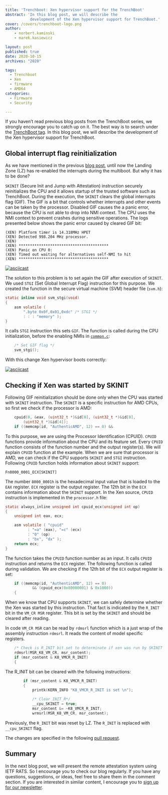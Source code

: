 ```yaml
---
title: 'Trenchboot: Xen hypervisor support for the TrenchBoot'
abstract: 'In this blog post, we will describe the
           development of the Xen hypervisor support for TrenchBoot.'
cover: /covers/trenchboot-logo.png
author:
    - norbert.kaminski
    - marek.kasiewicz

layout: post
published: true
date: 2020-10-15
archives: "2020"

tags:
  - Trenchboot
  - Xen
  - firmware
  - AMD64
categories:
  - Firmware
  - Security

---
```


If you haven’t read previous blog posts from the TrenchBoot series, we strongly
encourage you to catch up on it. The best way is to search under the [TrenchBoot
tag](https://blog.3mdeb.com/tags/trenchboot/). In this blog post, we will
describe the development of the Xen hypervisor support for TrenchBoot.

## Global interrupt flag reinitialization

As we have mentioned in the previous [blog
post](https://blog.3mdeb.com/2020/2020-09-07-trenchboot-multiboot2-support/),
until now the Landing Zone (LZ) has re-enabled the interrupts during the
multiboot. But why it has to be done?

`SKINIT` (Secure Init and Jump with Attestation) instruction securely
reinitializes the CPU and it allows startup of the trusted software such as
TrenchBoot. During the execution, the `SKINIT` clears the global interrupts flag
(GIF). The GIF is a bit that controls whether interrupts and other events can be
taken by the processor. Disabled GIF causes the a panic error, because the CPU
is not able to drop into NMI context. The CPU uses the NMI context to prevent
crashes during sensitive operations. The logs presented below shows the panic
error caused by cleared GIF bit:

```
(XEN) Platform timer is 14.318MHz HPET
(XEN) Detected 998.204 MHz processor.
(XEN)
(XEN) ****************************************
(XEN) Panic on CPU 0:
(XEN) Timed out waiting for alternatives self-NMI to hit
(XEN) ****************************************
```

[![asciicast](https://asciinema.org/a/liXmx7NmjsUqJrMiY4kriXaPy.svg)](https://asciinema.org/a/liXmx7NmjsUqJrMiY4kriXaPy)

The solution to this problem is to set again the GIF after execution of
`SKINIT`. We used `STGI` (Set Global Interrupt Flag) instruction for this
purpose. We created the function in the secure virtual machine (SVM) header
file (`svm.h`):

```C
static inline void svm_stgi(void)
{
    asm volatile (
        ".byte 0x0f,0x01,0xdc" /* STGI */
        : : : "memory" );
}
```

It calls `STGI` instruction this sets `GIF`. The function is called during the
CPU initialization, before the enabling NMIs in
[`common.c`](https://github.com/3mdeb/xen/pull/4/files#diff-1bebd72d2d87eeadb3d0df2d5448f3b3270f47245efd63a6a4c97a627be23ab5R912):

```C
    /* Set GIF flag */
    svm_stgi();
```

With this change Xen hypervisor boots correctly:

[![asciicast](https://asciinema.org/a/lLeQntnMKGudN5t8gOyT1wTv1.svg)](https://asciinema.org/a/lLeQntnMKGudN5t8gOyT1wTv1)

## Checking if Xen was started by SKINIT

Following GIF reinitialization should be done only when the CPU was started with
`SKINIT` instruction. The `SKINIT` is a specific instruction for AMD CPUs,
so first we check if the processor is AMD:

```C
    cpuid(0, &eax, (uint32_t *)&id[0], (uint32_t *)&id[8],
        (uint32_t *)&id[4]);
    if ((memcmp(id, "AuthenticAMD", 12) == 0) &&
```

To this purpose, we are using the Processor Identification
(CPUID). `CPUID` functions provide information about the CPU and its feature
set. Every `CPUID` function consists of the function number and the output
register(s). We will explain `CPUID` function at the example. When we are
sure that processor is AMD, we can check if the CPU supports `SKINIT` and
`STGI` instruction. Following `CPUID` function holds information about
`SKINIT` support:

```
Fn8000_0001_ECX[SKINIT]
```

The number `8000_0001h` is the hexadecimal input value that is loaded to the
`EAX` register. `ECX` register is the output register. The 12th bit in the `ECX`
contains information about the `SKINIT` support. In the Xen source, `CPUID`
instruction is implemented in the `processor.h` file:

```C
static always_inline unsigned int cpuid_ecx(unsigned int op)
{
    unsigned int eax, ecx;

    asm volatile ( "cpuid"
          : "=a" (eax), "=c" (ecx)
          : "0" (op)
          : "bx", "dx" );
    return ecx;
}
```

The function takes the `CPUID` function number as an input. It calls `CPUID`
instruction and returns the `ECX` register. The following function is called
during validation. We are checking if the 12th bit of the `ECX` output
register is set:

```C
    if ((memcmp(id, "AuthenticAMD", 12) == 0)
            && (cpuid_ecx(0x80000001) & 0x1000))
    {
```

When we know that CPU supports `SKINIT`, we can safely determine whether the Xen
was started by this instruction. That fact is indicated by the `R_INIT` bit in
the `VM_CR MSR` register. This bit is set by the `SKINIT` and should be cleared
after reading.

In code `VM_CR MSR` can be read by `rdmsrl` function which is a just wrap of the
assembly instruction `rdmsrl`. It reads the content of model specific registers.

```C
    /* Check is R_INIT bit set to determinate if xen was run by SKINIT */
    rdmsrl(MSR_K8_VM_CR, msr_content);
    if (msr_content & K8_VMCR_R_INIT)
    {
```

The R_INIT bit can be cleared with the following instructions:

```C
        if (msr_content & K8_VMCR_R_INIT)
        {
            printk(KERN_INFO "K8_VMCR_R_INIT is set \n");

            /* Clear INIT_R*/
            __cpu_SKINIT = true;
            msr_content &= ~K8_VMCR_R_INIT;
            wrmsrl(MSR_K8_VM_CR, msr_content);
```

Previously, the `R_INIT` bit was reset by LZ. The `R_INIT` is replaced with
`__cpu_SKINIT` flag.

The changes are specified in the following
[pull request](https://github.com/3mdeb/xen/pull/4).

## Summary

In the next blog post, we will present the remote attestation system using
IETF RATS. So I encourage you to check our blog regularly.
If you have any questions, suggestions, or ideas, feel free to share them in
the comment section. If you are interested in similar content, I encourage you
to [sign up for our newsletter](http://eepurl.com/doF8GX).

